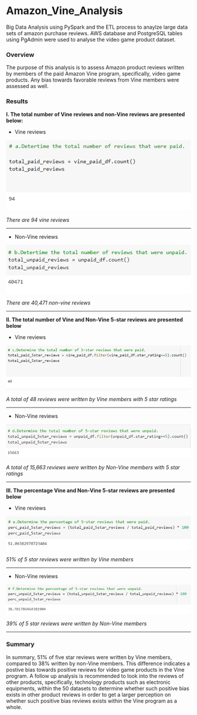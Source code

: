 # Amazon_Vine_Analysis
Big Data Analysis using PySpark and the ETL process to anaylze large data sets of amazon purchase reviews. AWS database and PostgreSQL tables using PgAdmin were used to analyse the video game product dataset. 

### Overview
The purpose of this analysis is to assess Amazon product reviews written by members of the paid Amazon Vine program, specifically, video game products. Any bias towards favorable reviews from Vine members were assessed as well.

### Results
**I. The total number of Vine reviews and non-Vine reviews are presented below:**
* Vine reviews

![Vine reviews](https://github.com/jwhberrios/Amazon_Vine_Analysis/blob/main/Images/Vine_reviews.png)

*There are 94 vine reviews*

--------------

* Non-Vine reviews

![Non-Vine reviews](https://github.com/jwhberrios/Amazon_Vine_Analysis/blob/main/Images/Non_vine_reviews.png)

*There are 40,471 non-vine reviews*

--------------
**II. The total number of Vine and Non-Vine 5-star reviews are presented below**
* Vine reviews

![Vine 5 star](https://github.com/jwhberrios/Amazon_Vine_Analysis/blob/main/Images/5_star_reviews_vine.png)

*A total of 48 reviews were written by Vine members with 5 star ratings*

--------------

* Non-Vine reviews

![Non-Vine 5 star](https://github.com/jwhberrios/Amazon_Vine_Analysis/blob/main/Images/5_star_reviews_non_vine.png)

*A total of 15,663 reviews were written by Non-Vine members with 5 star ratings*

--------------
**III. The percentage Vine and Non-Vine 5-star reviews are presented below**
* Vine reviews

![Percentage Vine 5 star](https://github.com/jwhberrios/Amazon_Vine_Analysis/blob/5ded5354019f11afc0c31532c7255eb6ea33f440/Images/Perc_Vine_5star_reviews.png)

*51% of 5 star reviews were written by Vine members*

---------------

* Non-Vine reviews

![Percentage Non-Vine 5 star](https://github.com/jwhberrios/Amazon_Vine_Analysis/blob/main/Images/Perc_Non_Vine_5star_reviews.png)

*39% of 5 star reviews were written by Non-Vine members*

-----------------

### Summary
In summary, 51% of five star reviews were written by Vine members, compared to 38% written by non-Vine members. This difference indicates a postive bias towards positive reviews for video game products in the Vine program. A follow up analysis is recommended to look into the reviews of other products, specifically, technology products such as electronic equipments, within the 50 datasets to determine whether such positive bias exists in other product reviews in order to get a larger perception on whether such positive bias reviews exists within the Vine program as a whole.
